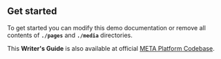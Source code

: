 ## Get started

To get started you can modify this demo documentation or remove all contents of **`./pages`** and **`./media`** directories.

This **Writer's Guide** is also available at official [META Platform Codebase](http://code.meta-platform.com/).